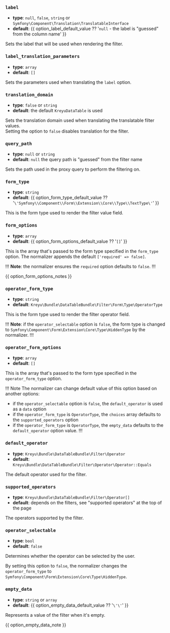 ### `label`

- **type**: `null`, `false`, `string` or `Symfony\Component\Translation\TranslatableInterface` 
- **default**: {{ option_label_default_value ?? '`null` - the label is "guessed" from the column name' }}

Sets the label that will be used when rendering the filter.

### `label_translation_parameters`

- **type**: `array` 
- **default**: `[]`

Sets the parameters used when translating the `label` option.

### `translation_domain`

- **type**: `false` or `string`
- **default**: the default `KreyuDataTable` is used

Sets the translation domain used when translating the translatable filter values.  
Setting the option to `false` disables translation for the filter.

### `query_path`

- **type**: `null` or `string` 
- **default**: `null` the query path is "guessed" from the filter name

Sets the path used in the proxy query to perform the filtering on.

### `form_type`

- **type**: `string` 
- **default**: {{ option_form_type_default_value ?? '`\'Symfony\\Component\\Form\\Extension\\Core\\Type\\TextType\'`' }}

This is the form type used to render the filter value field.

### `form_options`

- **type**: `array`
- **default**: {{ option_form_options_default_value ?? '`[]`' }}

This is the array that's passed to the form type specified in the `form_type` option.
The normalizer appends the default `['required' => false]`.

!!!
**Note**: the normalizer ensures the `required` option defaults to `false`.
!!!


{{ option_form_options_notes }}

### `operator_form_type`

- **type**: `string` 
- **default**: `Kreyu\Bundle\DataTableBundle\Filter\Form\Type\OperatorType`

This is the form type used to render the filter operator field.

!!!
**Note**: if the `operator_selectable` option is `false`, the form type is changed to `Symfony\Component\Form\Extension\Core\Type\HiddenType` by the normalizer.
!!!

### `operator_form_options`

- **type**: `array` 
- **default**: `[]`

This is the array that's passed to the form type specified in the `operator_form_type` option.

!!! Note
The normalizer can change default value of this option based on another options:

- if the `operator_selectable` option is `false`, the `default_operator` is used as a `data` option
- if the `operator_form_type` is `OperatorType`, the `choices` array defaults to the `supported_operators` option
- if the `operator_form_type` is `OperatorType`, the `empty_data` defaults to the `default_operator` option value.
!!!

### `default_operator`

- **type**: `Kreyu\Bundle\DataTableBundle\Filter\Operator`
- **default**: `Kreyu\Bundle\DataTableBundle\Filter\Operator\Operator::Equals`

The default operator used for the filter.

### `supported_operators`

- **type**: `Kreyu\Bundle\DataTableBundle\Filter\Operator[]`
- **default**: depends on the filters, see "supported operators" at the top of the page

The operators supported by the filter.

### `operator_selectable`

- **type**: `bool`
- **default**: `false`

Determines whether the operator can be selected by the user.

By setting this option to `false`, the normalizer changes the `operator_form_type` to `Symfony\Component\Form\Extension\Core\Type\HiddenType`. 

### `empty_data`

- **type**: `string` or `array`
- **default**: {{ option_empty_data_default_value ?? '`\'\'`' }}

Represents a value of the filter when it's empty.

{{ option_empty_data_note }}
